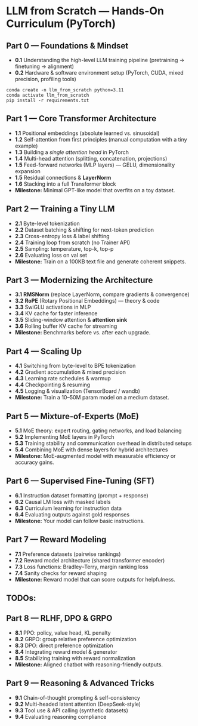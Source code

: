 # LLM from Scratch — Hands-On Curriculum (PyTorch)

## Part 0 — Foundations & Mindset
- **0.1** Understanding the high-level LLM training pipeline (pretraining → finetuning → alignment)
- **0.2** Hardware & software environment setup (PyTorch, CUDA, mixed precision, profiling tools)

```
conda create -n llm_from_scratch python=3.11
conda activate llm_from_scratch
pip install -r requirements.txt
```

## Part 1 — Core Transformer Architecture
- **1.1** Positional embeddings (absolute learned vs. sinusoidal)
- **1.2** Self-attention from first principles (manual computation with a tiny example)
- **1.3** Building a *single attention head* in PyTorch
- **1.4** Multi-head attention (splitting, concatenation, projections)
- **1.5** Feed-forward networks (MLP layers) — GELU, dimensionality expansion
- **1.5** Residual connections & **LayerNorm**
- **1.6** Stacking into a full Transformer block
- **Milestone:** Minimal GPT-like model that overfits on a toy dataset.

## Part 2 — Training a Tiny LLM
- **2.1** Byte-level tokenization
- **2.2** Dataset batching & shifting for next-token prediction
- **2.3** Cross-entropy loss & label shifting
- **2.4** Training loop from scratch (no Trainer API)
- **2.5** Sampling: temperature, top-k, top-p
- **2.6** Evaluating loss on val set
- **Milestone:** Train on a 100KB text file and generate coherent snippets.

## Part 3 — Modernizing the Architecture
- **3.1** **RMSNorm** (replace LayerNorm, compare gradients & convergence)
- **3.2** **RoPE** (Rotary Positional Embeddings) — theory & code
- **3.3** SwiGLU activations in MLP
- **3.4** KV cache for faster inference
- **3.5** Sliding-window attention & **attention sink**
- **3.6** Rolling buffer KV cache for streaming
- **Milestone:** Benchmarks before vs. after each upgrade.

## Part 4 — Scaling Up
- **4.1** Switching from byte-level to BPE tokenization
- **4.2** Gradient accumulation & mixed precision
- **4.3** Learning rate schedules & warmup
- **4.4** Checkpointing & resuming
- **4.5** Logging & visualization (TensorBoard / wandb)
- **Milestone:** Train a 10–50M param model on a medium dataset.

## Part 5 — Mixture-of-Experts (MoE)
- **5.1** MoE theory: expert routing, gating networks, and load balancing
- **5.2** Implementing MoE layers in PyTorch
- **5.3** Training stability and communication overhead in distributed setups
- **5.4** Combining MoE with dense layers for hybrid architectures
- **Milestone:** MoE-augmented model with measurable efficiency or accuracy gains.

## Part 6 — Supervised Fine-Tuning (SFT)
- **6.1** Instruction dataset formatting (prompt + response)
- **6.2** Causal LM loss with masked labels
- **6.3** Curriculum learning for instruction data
- **6.4** Evaluating outputs against gold responses
- **Milestone:** Your model can follow basic instructions.

## Part 7 — Reward Modeling
- **7.1** Preference datasets (pairwise rankings)
- **7.2** Reward model architecture (shared transformer encoder)
- **7.3** Loss functions: Bradley–Terry, margin ranking loss
- **7.4** Sanity checks for reward shaping
- **Milestone:** Reward model that can score outputs for helpfulness.

## TODOs:

## Part 8 — RLHF, DPO & GRPO
- **8.1** PPO: policy, value head, KL penalty
- **8.2** GRPO: group relative preference optimization
- **8.3** DPO: direct preference optimization
- **8.4** Integrating reward model & generator
- **8.5** Stabilizing training with reward normalization
- **Milestone:** Aligned chatbot with reasoning-friendly outputs.

## Part 9 — Reasoning & Advanced Tricks
- **9.1** Chain-of-thought prompting & self-consistency
- **9.2** Multi-headed latent attention (DeepSeek-style)
- **9.3** Tool use & API calling (synthetic datasets)
- **9.4** Evaluating reasoning compliance
